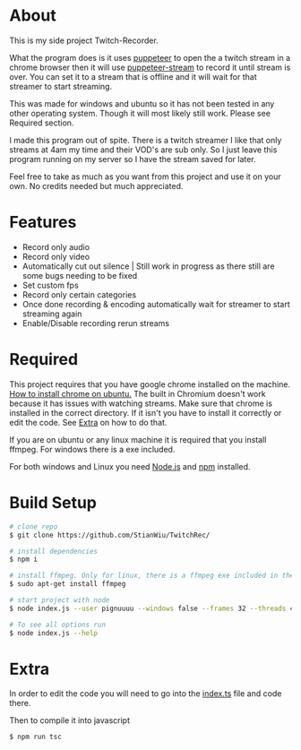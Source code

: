 # About

This is my side project Twitch-Recorder.

What the program does is it uses [puppeteer](https://github.com/puppeteer/puppeteer) to open the a twitch stream in a chrome browser then it will use [puppeteer-stream](https://github.com/Flam3rboy/puppeteer-stream) to record it until stream is over. You can set it to a stream that is offline and it will wait for that streamer to start streaming.

This was made for windows and ubuntu so it has not been tested in any other operating system. Though it will most likely still work. Please see Required section.

I made this program out of spite. There is a twitch streamer I like that only streams at 4am my time and their VOD's are sub only. So I just leave this program running on my server so I have the stream saved for later.

Feel free to take as much as you want from this project and use it on your own. No credits needed but much appreciated.

# Features

  - Record only audio
  - Record only video
  - Automatically cut out silence | Still work in progress as there still are some bugs needing to be fixed
  - Set custom fps
  - Record only certain categories
  - Once done recording & encoding automatically wait for streamer to start streaming again
  - Enable/Disable recording rerun streams


# Required

This project requires that you have google chrome installed on the machine. [How to install chrome on ubuntu.](https://askubuntu.com/questions/510056/how-to-install-google-chrome) The built in Chromium doesn't work because it has issues with watching streams. Make sure that chrome is installed in the correct directory. If it isn't you have to install it correctly or edit the code. See [Extra](https://github.com/stianwiu/twitchrec#extra) on how to do that.

If you are on ubuntu or any linux machine it is required that you install ffmpeg. For windows there is a exe included.

For both windows and Linux you need [Node.js](https://nodejs.org/) and [npm](https://nodejs.org/) installed.

# Build Setup

```bash
# clone repo
$ git clone https://github.com/StianWiu/TwitchRec/

# install dependencies
$ npm i

# install ffmpeg. Only for linux, there is a ffmpeg exe included in the repository. Gotten from www.ffmpeg.org/
$ sudo apt-get install ffmpeg

# start project with node
$ node index.js --user pignuuuu --windows false --frames 32 --threads 4

# To see all options run
$ node index.js --help
```

# Extra

In order to edit the code you will need to go into the [index.ts](https://github.com/Pignuuu/twitch-recorder/blob/main/index.ts) file and code there.

Then to compile it into javascript

```bash
$ npm run tsc
```
